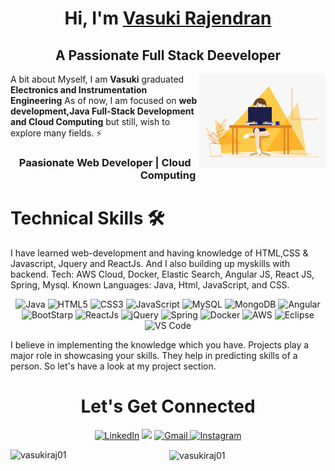 
<!--
**vasukiraj01/vasukiraj01** is a ✨ _special_ ✨ repository because its `README.md` (this file) appears on your GitHub profile.

Here are some ideas to get you started:

- 🔭 I’m currently working on ...
- 🌱 I’m currently learning ...
- 👯 I’m looking to collaborate on ...
- 🤔 I’m looking for help with ...
- 💬 Ask me about ...
- 📫 How to reach me: ...
- 😄 Pronouns: ...
- ⚡ Fun fact: ...
-->

<h1 align="center" >Hi, I'm <a href="https://www.linkedin.com/in/vasuki-rajendran-b64b6616b/" target="_blank"> Vasuki Rajendran</a></h1>
<h2 align="center">A Passionate Full Stack Deeveloper</h2>
<img width="40%" align="right"   src="https://github.com/vasukiraj01/vasukiraj01/blob/cc210b205907d2291773400eccef88a406172cfe/workbench.gif" >

A bit about Myself, I am <b>Vasuki</b> graduated <b>Electronics and Instrumentation Engineering</b> As of now, I am focused on <b>web development,Java Full-Stack Development and Cloud Computing</b> but still, wish to explore many fields. ⚡

<h3 align="center"> Paasionate Web Developer | Cloud Computing </h3>

<h1>Technical Skills 🛠</h1>
   
I have learned web-development and having knowledge of HTML,CSS & Javascript, Jquery and ReactJs. And I also building up myskills with backend.
Tech: AWS Cloud, Docker, Elastic Search, Angular JS, React JS, Spring, Mysql.
Known Languages: Java, Html, JavaScript, and CSS.

<p align="center"> 
 <img alt="Java" src="https://img.shields.io/badge/java-%23ED8B00.svg?&style=for-the-badge&logo=java&logoColor=white" />
<img alt="HTML5" src="https://img.shields.io/badge/html5-%23E34F26.svg?&style=for-the-badge&logo=html5&logoColor=white" />
 <img alt="CSS3" src="https://img.shields.io/badge/css3-%231572B6.svg?&style=for-the-badge&logo=css3&logoColor=white" />
 <img alt="JavaScript" src="https://img.shields.io/badge/javascript-%23323330.svg?&style=for-the-badge&logo=javascript&logoColor=%23F7DF1E" />
 <img alt="MySQL" src="https://img.shields.io/badge/MySQL-00000F?style=for-the-badge&logo=mysql&logoColor=white" />
 <img alt="MongoDB" src="https://img.shields.io/badge/MongoDB-white?style=for-the-badge&logo=mongodb&logoColor=4EA94B" />
 <img alt="Angular" src="https://img.shields.io/badge/angular-%23DD0031.svg?style=for-the-badge&logo=angular&logoColor=white">
 <img alt="BootStarp" src="https://img.shields.io/badge/bootstrap-%23563D7C.svg?style=for-the-badge&logo=bootstrap&logoColor=white">
 <img alt="ReactJs" src="https://img.shields.io/badge/React-20232A?style=for-the-badge&logo=react&logoColor=61DAFB" />
 <img alt="jQuery" src="https://img.shields.io/badge/jQuery-0769AD?style=for-the-badge&logo=jquery&logoColor=white" />
 <img alt="Spring" src="https://img.shields.io/badge/spring-%236DB33F.svg?style=for-the-badge&logo=spring&logoColor=white"/>
 <img alt="Docker" src="https://img.shields.io/badge/docker-%230db7ed.svg?style=for-the-badge&logo=docker&logoColor=white">
 <img alt="AWS" src="https://img.shields.io/badge/AWS-%23FF9900.svg?style=for-the-badge&logo=amazon-aws&logoColor=white">
 <img alt="Eclipse" src="https://img.shields.io/badge/Eclipse-FE7A16.svg?style=for-the-badge&logo=Eclipse&logoColor=white">
<img alt="VS Code" src="https://img.shields.io/badge/Visual_Studio_Code-0078D4?style=for-the-badge&logo=visual%20studio%20code&logoColor=white"/>

</p>


I believe in implementing the knowledge which you have. Projects play a major role in showcasing your skills. They help in predicting skills of a person. So let's have a look at my project section.

<!-- <h1 align="center">Projects</h1>
| Project Name      | Description | 
| :---:        |    :----   |  
 -->

 <h1 align="center">Let's Get Connected</h1>

<div align="center">


<a  href="https://www.linkedin.com/in/vasuki-rajendran-b64b6616b/" target="_blank"><img alt="LinkedIn" src="https://img.shields.io/badge/linkedin%20-%230077B5.svg?&style=for-the-badge&logo=linkedin&logoColor=white" /></a>
<a href="https://twitter.com/RajendranVasuki" target="_blank"><img src="https://img.shields.io/badge/twitter-%2300acee.svg?&style=for-the-badge&logo=twitter&logoColor=white&alt=twitter" /></a>
<a href="mailto:vasukiraj01@gmail.com"><img  alt="Gmail" src="https://img.shields.io/badge/Gmail-D14836?style=for-the-badge&logo=gmail&logoColor=white" />
<a  href="https://www.instagram.com/__.artistiq/"><img alt="Instagram" src="https://img.shields.io/badge/Instagram-E4405F?style=for-the-badge&logo=instagram&logoColor=white">
   </a>
<p><img align="left" src="https://github-readme-stats.vercel.app/api/top-langs?username=vasukiraj01&show_icons=true&locale=en&layout=compact" alt="vasukiraj01" /></p>

<p>&nbsp;<img align="center" src="https://github-readme-stats.vercel.app/api?username=vasukiraj01&show_icons=true&locale=en" alt="vasukiraj01" /></p>


